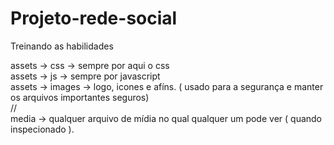 # Projeto-rede-social
 Treinando as habilidades


assets -> css -> sempre por aqui o css </br>
assets -> js -> sempre por javascript </br>
assets -> images -> logo, icones e afíns. ( usado para a segurança e manter os arquivos importantes seguros) </br>
// </br>
media -> qualquer arquivo de mídia no qual qualquer um pode ver ( quando inspecionado ). </br></br>
